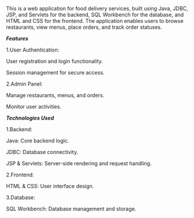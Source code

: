 This is a web application for food delivery services, built using Java, JDBC, JSP, and Servlets for the backend, SQL Workbench for the database, and HTML and CSS for the frontend. The application enables users to browse restaurants, view menus, place orders, and track order statuses.

*******Features*******

1.User Authentication:

User registration and login functionality.

Session management for secure access.

2.Admin Panel:

Manage restaurants, menus, and orders.

Monitor user activities.

*****Technologies Used*****

1.Backend:

Java: Core backend logic.

JDBC: Database connectivity.

JSP & Servlets: Server-side rendering and request handling.

2.Frontend:

HTML & CSS: User interface design.

3.Database:

SQL Workbench: Database management and storage.
